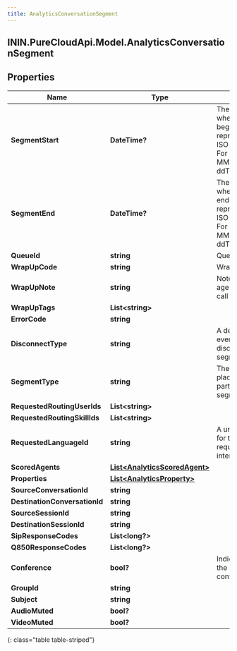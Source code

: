 ```yaml
---
title: AnalyticsConversationSegment
---
```

## ININ.PureCloudApi.Model.AnalyticsConversationSegment

## Properties

|Name | Type | Description | Notes|
|------------ | ------------- | ------------- | -------------|
| **SegmentStart** | **DateTime?** | The timestamp when this segment began. Date time is represented as an ISO-8601 string. For example: yyyy-MM-ddTHH:mm:ss.SSSZ | [optional] |
| **SegmentEnd** | **DateTime?** | The timestamp when this segment ended. Date time is represented as an ISO-8601 string. For example: yyyy-MM-ddTHH:mm:ss.SSSZ | [optional] |
| **QueueId** | **string** | Queue identifier | [optional] |
| **WrapUpCode** | **string** | Wrapup Code id | [optional] |
| **WrapUpNote** | **string** | Note entered by an agent during after-call work | [optional] |
| **WrapUpTags** | **List&lt;string&gt;** |  | [optional] |
| **ErrorCode** | **string** |  | [optional] |
| **DisconnectType** | **string** | A description of the event that disconnected the segment | [optional] |
| **SegmentType** | **string** | The activity taking place for the participant in the segment | [optional] |
| **RequestedRoutingUserIds** | **List&lt;string&gt;** |  | [optional] |
| **RequestedRoutingSkillIds** | **List&lt;string&gt;** |  | [optional] |
| **RequestedLanguageId** | **string** | A unique identifier for the language requested for an interaction. | [optional] |
| **ScoredAgents** | [**List&lt;AnalyticsScoredAgent&gt;**](AnalyticsScoredAgent.html) |  | [optional] |
| **Properties** | [**List&lt;AnalyticsProperty&gt;**](AnalyticsProperty.html) |  | [optional] |
| **SourceConversationId** | **string** |  | [optional] |
| **DestinationConversationId** | **string** |  | [optional] |
| **SourceSessionId** | **string** |  | [optional] |
| **DestinationSessionId** | **string** |  | [optional] |
| **SipResponseCodes** | **List&lt;long?&gt;** |  | [optional] |
| **Q850ResponseCodes** | **List&lt;long?&gt;** |  | [optional] |
| **Conference** | **bool?** | Indicates whether the segment was a conference | [optional] |
| **GroupId** | **string** |  | [optional] |
| **Subject** | **string** |  | [optional] |
| **AudioMuted** | **bool?** |  | [optional] |
| **VideoMuted** | **bool?** |  | [optional] |
{: class="table table-striped"}


